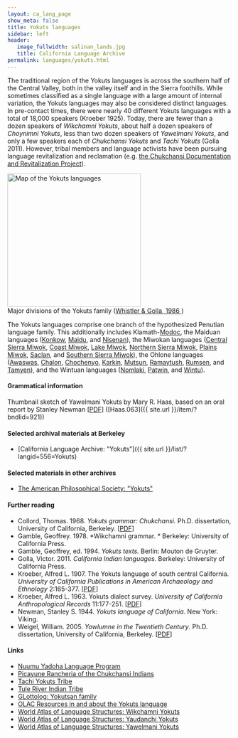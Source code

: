 ```yaml
---
layout: ca_lang_page
show_meta: false
title: Yokuts languages
sidebar: left
header:
   image_fullwidth: salinan_lands.jpg
   title: California Language Archive
permalink: languages/yokuts.html
---
```


The traditional region of the Yokuts languages is across the southern half of the Central Valley, both in the valley itself and in the Sierra foothills. While sometimes classified as a single language with a large amount of internal variation, the Yokuts languages may also be considered distinct languages. In pre-contact times, there were nearly 40 different Yokuts languages with a total of 18,000 speakers (Kroeber 1925). Today, there are fewer than a dozen speakers of *Wikchamni Yokuts*, about half a dozen speakers of *Choynimni Yokuts*, less than two dozen speakers of *Yawelmani Yokuts*, and only a few speakers each of *Chukchansi Yokuts* and *Tachi Yokuts* (Golla 2011). However, tribal members and language activists have been pursuing language revitalization and reclamation (e.g. [the Chukchansi Documentation and Revitalization Project](https://brianagbayani.weebly.com/uploads/3/7/6/3/37638959/chukchansi.google.august2012.pdf)). 

<div class="image fit right" style="width: 500px;">
<img alt="Map of the Yokuts languages" src="{{ site.urlimg }}yokuts-languages-map-small.jpg" width="300px"/>
<div class="caption">
Major divisions of the Yokuts family (<a href="https://www.journals.uchicago.edu/doi/pdf/10.1086/466028">Whistler &amp; Golla, 1986 </a>)
</div>
</div>

The Yokuts languages comprise one branch of the hypothesized Penutian language family. This additionally includes Klamath-[Modoc](modoc.html), the Maiduan languages ([Konkow](konkow.html), [Maidu](maidu.html), and [Nisenan](nisenan.html)), the Miwokan languages ([Central Sierra Miwok](central-sierra-miwok.html), [Coast Miwok](coast-miwok.html), [Lake Miwok](lake-miwok.html), [Northern Sierra Miwok](northern-sierra-miwok.html), [Plains Miwok](plains-miwok.html), [Saclan](saclan.html), and [Southern Sierra Miwok](southern-sierra-miwok.html)), the Ohlone languages ([Awaswas](awaswas.html), [Chalon](chalon.html), [Chochenyo](chochenyo.html), [Karkin](karkin.html), [Mutsun](mutsun.html), [Ramaytush](ramaytush.html), [Rumsen](rumsen.html), and [Tamyen](tamyen.html)), and the Wintuan languages ([Nomlaki](nomlaki.html), [Patwin](patwin.html), and [Wintu](wintu.html)).

#### Grammatical information

Thumbnail sketch of Yawelmani Yokuts by Mary R. Haas, based on an oral report by Stanley Newman [[PDF](https://berkeley.app.box.com/v/sketch-yawelmani-yokuts)] ([Haas.063]({{ site.url }}/item/?bndlid=921))

#### Selected archival materials at Berkeley

* [California Language Archive: "Yokuts"]({{ site.url }}/list/?langid=556=Yokuts)

#### Selected materials in other archives

* [The American Philosophical Society: "Yokuts"](https://indigenousguide.amphilsoc.org/search?f%5B0%5D=guide_language_content_title%3AYokuts)

#### Further reading

* Collord, Thomas. 1968. *Yokuts grammar: Chukchansi.* Ph.D. dissertation, University of California, Berkeley.
[[PDF](https://escholarship.org/uc/item/57s99163)]
* Gamble, Geoffrey. 1978. *Wikchamni grammar. * Berkeley: University of California Press.
* Gamble, Geoffrey, ed. 1994. *Yokuts texts.* Berlin: Mouton de Gruyter.
* Golla, Victor. 2011. *California Indian languages.* Berkeley: University of California Press.
* Kroeber, Alfred L. 1907. The Yokuts language of south central California. *University of California Publications in American Archaeology and Ethnology* 2:165-377.
[[PDF](http://digitalassets.lib.berkeley.edu/anthpubs/ucb/text/ucp002-007.pdf)]
* Kroeber, Alfred L. 1963. Yokuts dialect survey. *University of California Anthropological Records* 11:177-251.
[[PDF](http://digitalassets.lib.berkeley.edu/anthpubs/ucb/text/ucar011-004.pdf)]
* Newman, Stanley S. 1944. *Yokuts language of California.* New York: Viking.
* Weigel, William. 2005. *Yowlumne in the Twentieth Century*. Ph.D. dissertation, University of California, Berkeley.
[[PDF](https://escholarship.org/uc/item/7k2985g3)]

#### Links

* [Nuumu Yadoha Language Program](http://www.ovcdc.com/blog/language/)
* [Picayune Rancheria of the Chukchansi Indians](https://chukchansitribe.net/)
* [Tachi Yokuts Tribe](http://www.tachi-yokut.com/)
* [Tule River Indian Tribe](https://tulerivertribe-nsn.gov/)
* [GLottolog: Yokutsan family](https://glottolog.org/resource/languoid/id/yoku1255)
* [OLAC Resources in and about the Yokuts language](http://www.language-archives.org/language/yok)
* [World Atlas of Language Structures: Wikchamni Yokuts](http://wals.info/languoid/lect/wals_code_wik)
* [World Atlas of Language Structures: Yaudanchi Yokuts](http://wals.info/languoid/lect/wals_code_yok)
* [World Atlas of Language Structures: Yawelmani Yokuts](http://wals.info/languoid/lect/wals_code_ywl)

